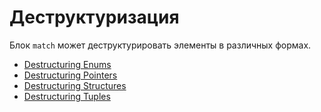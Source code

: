 # Деструктуризация

Блок `match` может  деструктурировать элементы в различных формах.

* [Destructuring Enums][enum]
* [Destructuring Pointers][refs]
* [Destructuring Structures][struct]
* [Destructuring Tuples][tuple]


[enum]: flow_control/match/destructuring/destructure_enum.html
[refs]: flow_control/match/destructuring/destructure_pointers.html
[struct]: flow_control/match/destructuring/destructure_structures.html
[tuple]: flow_control/match/destructuring/destructure_tuple.html
